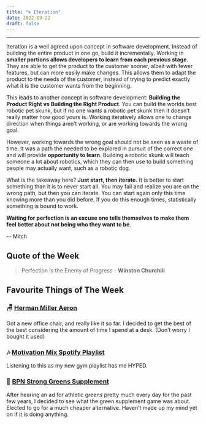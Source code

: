 ```yaml
---
title: "🌀 Iteration"
date: 2022-09-22
draft: false
---
```


---

Iteration is a well agreed upon concept in software development. Instead of building the entire product in one go, build it incrementally. Working in **smaller portions allows developers to learn from each previous stage**. They are able to get the product to the customer sooner, albeit with fewer features, but can more easily make changes. This allows them to adapt the product to the needs of the customer, instead of trying to predict exactly what it is the customer wants from the beginning.

This leads to another concept in software development: **Building the Product Right vs Building the Right Product**. You can build the worlds best robotic pet skunk, but if no one wants a robotic pet skunk then it doesn’t really matter how good yours is. Working iteratively allows one to change direction when things aren’t working, or are working towards the wrong goal.

However, working towards the wrong goal should not be seen as a waste of time. It was a path the needed to be explored in pursuit of the correct one and will provide **opportunity to learn**. Building a robotic skunk will teach someone a lot about robotics, which they can then use to build something people may actually want, such as a robotic dog.

What is the takeaway here? **Just start, then iterate.** It is better to start something than it is to never start all. You may fail and realize you are on the wrong path, but then you can iterate. You can start again only this time knowing more than you did before. If you do this enough times, statistically something is bound to work.

**Waiting for perfection is an excuse one tells themselves to make them feel better about not being who they want to be**.

-- Mitch

## Quote of the Week

> Perfection is the Enemy of Progress - **Winston Churchill**

## Favourite Things of The Week

### 🪑 [Herman Miller Aeron](https://www.hermanmiller.com/products/seating/office-chairs/aeron-chairs/)

Got a new office chair, and really like it so far. I decided to get the best of the best considering the amount of time I spend at a desk. (Don’t worry I bought it used)

### 🎶 [Motivation Mix Spotify Playlist](https://open.spotify.com/playlist/37i9dQZF1DXdxcBWuJkbcy?si=85132c571e34452f)

Listening to this as my new gym playlist has me HYPED.

### 🥬 [BPN Strong Greens Supplement](https://bareperformancenutrition.com/products/strong-greens?utm_source=google&utm_medium=paid_search&utm_campaign=BPN+Google+Ads+%E2%80%93+US+%E2%80%93+Paid+Search+%E2%80%93+Acquisition+%E2%80%93+Brand+%E2%80%93+Product+%E2%80%93+Health+and+Wellness&utm_adgroup=Strong+Greens%7CPhrase&utm_keyword=bpn%20strong%20greens&mkwid=sWWMyvEqJ|pcrid|618785259550|pkw|bpn%20strong%20greens|pmt|p|pdv|c|product||pgrid|140578874396|cpgnid|18180873096|ptaid|kwd-789333044787|adext||&gclid=Cj0KCQjwvZCZBhCiARIsAPXbajsGjo4dWheoHUjJe6HeoQmBi7wb431WxDBCc8jJ3GUq3UfC7ZJklDUaAg-aEALw_wcB)

After hearing an ad for athletic greens pretty much every day for the past few years, I decided to see what the green supplement game was about. Elected to go for a much cheaper alternative. Haven’t made up my mind yet on if it is doing anything.
